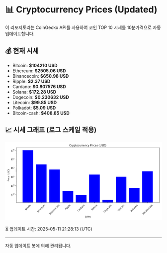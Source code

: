 
# 📊 Cryptocurrency Prices (Updated)

이 리포지토리는 CoinGecko API를 사용하여 코인 TOP 10 시세를 10분가격으로 자동 업데이트합니다.

## 💰 현재 시세
- Bitcoin: **$104210 USD**
- Ethereum: **$2505.06 USD**
- Binancecoin: **$650.98 USD**
- Ripple: **$2.37 USD**
- Cardano: **$0.807576 USD**
- Solana: **$172.28 USD**
- Dogecoin: **$0.230632 USD**
- Litecoin: **$99.85 USD**
- Polkadot: **$5.09 USD**
- Bitcoin-cash: **$408.85 USD**

## 📈 시세 그래프 (로그 스케일 적용)
![Crypto Prices](crypto_prices.png)

⏳ 업데이트 시간: 2025-05-11 21:28:13 (UTC)

---
자동 업데이트 봇에 의해 관리됩니다.
